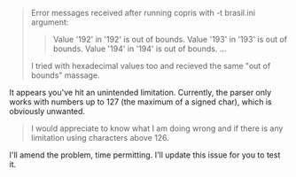 > Error messages received after running copris with -t brasil.ini argument:
>
> > Value '192' in '192' is out of bounds.
> > Value '193' in '193' is out of bounds.
> > Value '194' in '194' is out of bounds.
> > ...
>
> I tried with hexadecimal values too and recieved the same "out of bounds" massage.

It appears you've hit an unintended limitation. Currently, the parser only works with numbers up to 127 (the maximum of a signed char), which is obviously unwanted.

> I would appreciate to know what I am doing wrong and if there is any limitation using characters above 126.

I'll amend the problem, time permitting. I'll update this issue for you to test it.

